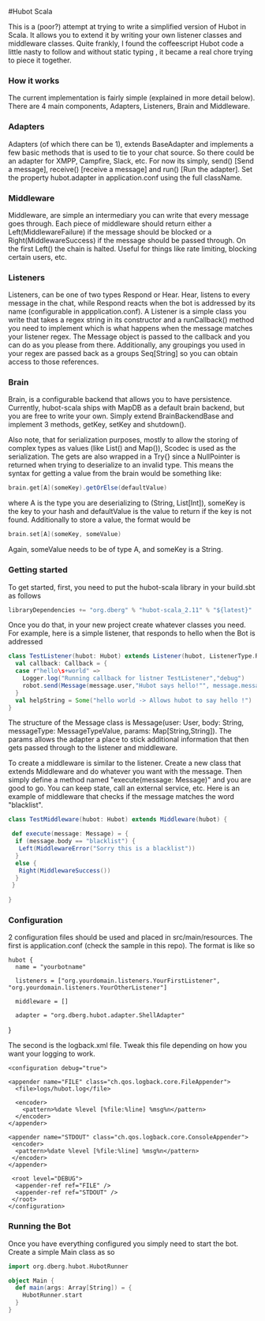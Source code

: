 #Hubot Scala

This is a (poor?) attempt at trying to write a simplified version of Hubot in Scala.  It allows you to extend it by writing your own listener classes and middleware classes.  Quite frankly, I found the coffeescript Hubot code a little nasty to follow and without static typing , it became a real chore trying to piece it together.

### How it works 

The current implementation is fairly simple (explained in more detail below).  There are 4 main components, Adapters, Listeners, Brain and Middleware.

### Adapters 
Adapters (of which there can be 1), extends BaseAdapter and implements a few basic methods that is used to tie to your chat source.  So there could be an adapter for XMPP, Campfire, Slack, etc.  For now its simply, send() [Send a message], receive() [receive a message] and run() [Run the adapter].  Set the property hubot.adapter in application.conf using the full className.

### Middleware 
Middleware, are simple an intermediary you can write that every message goes through.  Each piece of middleware should return either a Left(MiddlewareFailure) if the message should be blocked or a Right(MiddlewareSuccess) if the message should be passed through.  On the first Left() the chain is halted.  Useful for things like rate limiting, blocking certain users, etc.

### Listeners
Listeners, can be one of two types Respond or Hear.  Hear, listens to every message in the chat, while Respond reacts when the bot is addressed by its name (configurable in appplication.conf).  A Listener is a simple class you write that takes a regex string in its constructor and a runCallback() method you need to implement which is what happens when the message matches your listener regex.  The Message object is passed to the callback and you can do as you please from there.  Additionally, any groupings you used in your regex are passed back as a groups Seq[String] so you can obtain access to those references.

### Brain
Brain, is a configurable backend that allows you to have persistence.  Currently, hubot-scala ships with MapDB as a default brain backend, but you are free to write your own.  Simply extend BrainBackendBase and implement 3 methods, getKey, setKey and shutdown().  

Also note, that for serialization purposes, mostly to allow the storing of complex types as values (like List() and Map()), Scodec is used as the serialization.  The gets are also wrapped in a Try{} since a NullPointer is returned when trying to deserialize to an invalid type.  This means the syntax for getting a value from the brain would be something like:

```scala
brain.get[A](someKey).getOrElse(defaultValue)
```
	
where A is the type you are deserializing to (String, List[Int]), someKey is the key to your hash and defaultValue is the value to return if the key is not found.  Additionally to store a value, the format would be 

```scala
brain.set[A](someKey, someValue)
```

Again, someValue needs to be of type A, and someKey is a String.

### Getting started 

To get started, first, you need to put the hubot-scala library in your build.sbt as follows

```scala
libraryDependencies += "org.dberg" % "hubot-scala_2.11" % "${latest}"
```
        
        
Once you do that, in your new project create whatever classes you need.  For example, here is a simple listener, that responds to hello when the Bot is addressed

```scala
class TestListener(hubot: Hubot) extends Listener(hubot, ListenerType.Respond) {
  val callback: Callback = {
  case r"hello\s+world" =>
    Logger.log("Running callback for listner TestListener","debug")
    robot.send(Message(message.user,"Hubot says hello!"", message.messageType))
  }
  val helpString = Some("hello world -> Allows hubot to say hello !")
}
```

The structure of the Message class is Message(user: User, body: String, messageType: MessageTypeValue, params: Map[String,String]).  The params allows the adapter a place to stick additional information that then gets passed through to the listener and middleware.

To create a middleware is similar to the listener.  Create a new class that extends Middleware and do whatever you want with the message.  Then simply define a method named "execute(message: Message)" and you are good to go.  You can keep state, call an external service, etc.  Here is an example of middleware that checks if the message matches the word "blacklist".

```scala
class TestMiddleware(hubot: Hubot) extends Middleware(hubot) {

 def execute(message: Message) = {
  if (message.body == "blacklist") {
   Left(MiddlewareError("Sorry this is a blacklist"))
  }
  else {
   Right(MiddlewareSuccess())
  }
 }
 
}
```

### Configuration

2 configuration files should be used and placed in src/main/resources.  The first is application.conf (check the sample in this repo). The format is like so 

    hubot {
      name = "yourbotname"

      listeners = ["org.yourdomain.listeners.YourFirstListener",   "org.yourdomain.listeners.YourOtherListener"]

      middleware = []

      adapter = "org.dberg.hubot.adapter.ShellAdapter"
}    

The second is the logback.xml file.  Tweak this file depending on how you want your logging to work.

    <configuration debug="true">

    <appender name="FILE" class="ch.qos.logback.core.FileAppender">
      <file>logs/hubot.log</file>

      <encoder>
        <pattern>%date %level [%file:%line] %msg%n</pattern>
      </encoder>
    </appender>

    <appender name="STDOUT" class="ch.qos.logback.core.ConsoleAppender">
     <encoder>
      <pattern>%date %level [%file:%line] %msg%n</pattern>
     </encoder>
    </appender>

     <root level="DEBUG">
      <appender-ref ref="FILE" />
      <appender-ref ref="STDOUT" />
     </root>
    </configuration>


### Running the Bot 

 Once you have everything configured you simply need to start the bot.  Create a simple Main class as so 
 
```scala
import org.dberg.hubot.HubotRunner

object Main {
  def main(args: Array[String]) = {
    HubotRunner.start
  }
}
```

